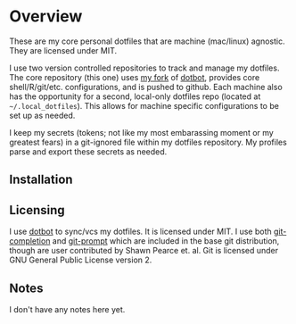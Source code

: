 # Overview

These are my core personal dotfiles that are machine (mac/linux) agnostic. They are licensed under MIT.

I use two version controlled repositories to track and manage my dotfiles. The core repository (this one) uses [my fork](https://github.com/ryanb8/dotbot) of [dotbot](https://github.com/anishathalye/dotbot/), provides core shell/R/git/etc. configurations, and is pushed to github. Each machine also has the opportunity for a second, local-only dotfiles repo (located at `~/.local_dotfiles`). This allows for machine specific configurations to be set up as needed.

I keep my secrets (tokens; not like my most embarassing  moment or my greatest fears) in a git-ignored file within my dotfiles repository. My profiles parse and export these secrets as needed.

## Installation

## Licensing

I use [dotbot](https://github.com/anishathalye/dotbot/) to sync/vcs my dotfiles. It is licensed under MIT.
I use both [git-completion](https://github.com/git/git/blob/master/contrib/completion/git-completion.bash) and [git-prompt](https://github.com/git/git/blob/master/contrib/completion/git-prompt.sh) which are included in the base git distribution, though are user contributed by Shawn Pearce et. al. Git is licensed under GNU General Public License version 2.

## Notes

I don't have any notes here yet.